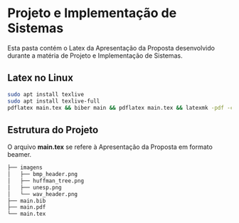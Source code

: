 # Projeto e Implementação de Sistemas 

Esta pasta contém o Latex da Apresentação da Proposta desenvolvido durante a matéria de Projeto e Implementação de Sistemas.

## Latex no Linux
``` bash
sudo apt install texlive
sudo apt install texlive-full
pdflatex main.tex && biber main && pdflatex main.tex && latexmk -pdf -c main.tex
```

## Estrutura do Projeto 

O arquivo **main.tex** se refere à Apresentação da Proposta em formato beamer.

``` bash
├── imagens
│   ├── bmp_header.png
│   ├── huffman_tree.png
│   ├── unesp.png
│   └── wav_header.png
├── main.bib
├── main.pdf
└── main.tex
```
